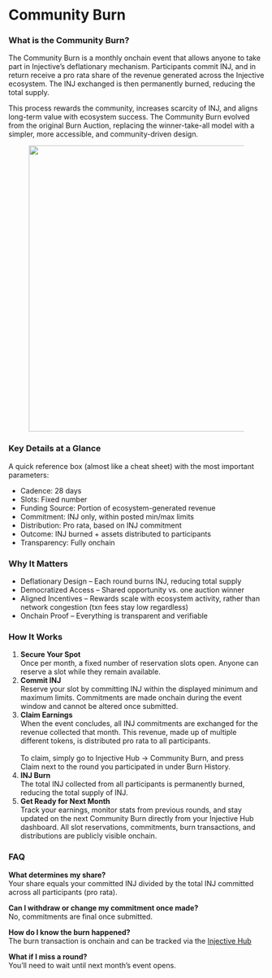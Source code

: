 # Community Burn

### What is the Community Burn?

The Community Burn is a monthly onchain event that allows anyone to take part in Injective’s deflationary mechanism. Participants commit INJ, and in return receive a pro rata share of the revenue generated across the Injective ecosystem. The INJ exchanged is then permanently burned, reducing the total supply.

This process rewards the community, increases scarcity of INJ, and aligns long-term value with ecosystem success. The Community Burn evolved from the original Burn Auction, replacing the winner-take-all model with a simpler, more accessible, and community-driven design.

<figure><img src="https://lh7-rt.googleusercontent.com/docsz/AD_4nXcoU3ZEtvL328l94crrvGcsgOVRVe1nd1WeRKvumzwivCgmsfI-E0oQ4aGxUK-NsJ12nIwsAspfurBU3nqi9ON7VizZMoWVxK-3f7ROSaBTd16dPwL77el0JyUeWcErIfYZ1q1RAxZ-bLVYvizc4uduSF1v?key=SrpUIxF4ydd4ZLyJCcX74Q" alt="" width="563"><figcaption></figcaption></figure>

### Key Details at a Glance

A quick reference box (almost like a cheat sheet) with the most important parameters:

* Cadence: 28 days
* Slots: Fixed number
* Funding Source: Portion of ecosystem-generated revenue
* Commitment: INJ only, within posted min/max limits
* Distribution: Pro rata, based on INJ commitment
* Outcome: INJ burned + assets distributed to participants
* Transparency: Fully onchain

### Why It Matters

* Deflationary Design – Each round burns INJ, reducing total supply
* Democratized Access – Shared opportunity vs. one auction winner
* Aligned Incentives – Rewards scale with ecosystem activity, rather than network congestion (txn fees stay low regardless)
* Onchain Proof – Everything is transparent and verifiable

### How It Works

1. **Secure Your Spot**\
   Once per month, a fixed number of reservation slots open. Anyone can reserve a slot while they remain available.
2. **Commit INJ**\
   Reserve your slot by committing INJ within the displayed minimum and maximum limits. Commitments are made onchain during the event window and cannot be altered once submitted.
3. **Claim Earnings**\
   When the event concludes, all INJ commitments are exchanged for the revenue collected that month. This revenue, made up of multiple different tokens, is distributed pro rata to all participants.\
   \
   To claim, simply go to Injective Hub → Community Burn, and press Claim next to the round you participated in under Burn History.
4. **INJ Burn**\
   The total INJ collected from all participants is permanently burned, reducing the total supply of INJ.
5. **Get Ready for Next Month**\
   Track your earnings, monitor stats from previous rounds, and stay updated on the next Community Burn directly from your Injective Hub dashboard. All slot reservations, commitments, burn transactions, and distributions are publicly visible onchain.

### FAQ

**What determines my share?**\
Your share equals your committed INJ divided by the total INJ committed across all participants (pro rata).

**Can I withdraw or change my commitment once made?**\
No, commitments are final once submitted.

**How do I know the burn happened?**\
The burn transaction is onchain and can be tracked via the [Injective Hub](https://injhub.com/community-burn)

**What if I miss a round?**\
You’ll need to wait until next month’s event opens.
